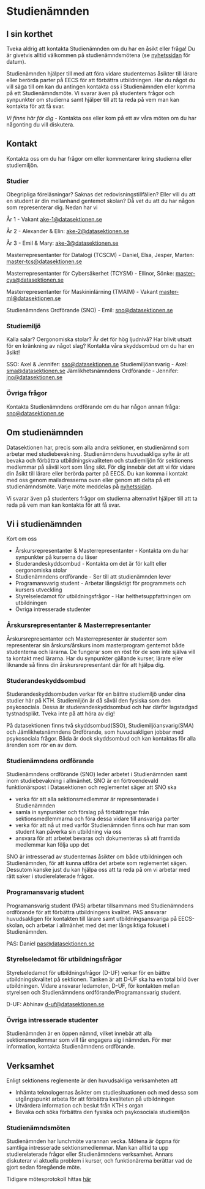 # Studienämnden

## I sin korthet

Tveka aldrig att kontakta Studienämnden om du har en åsikt eller fråga!
Du är givetvis alltid välkommen på studienämndsmötena (se [nyhetssidan](/nyheter) för datum).

Studienämnden hjälper till med att föra vidare studenternas åsikter till lärare eller berörda parter på EECS för att förbättra utbildningen. Har du något du vill säga till om kan du antingen kontakta oss i Studienämnden eller komma på ett Studienämndsmöte. Vi svarar även på studenters frågor och synpunkter om studierna samt hjälper till att ta reda på vem man kan kontakta för att få svar.

*Vi finns här för dig* - Kontakta oss eller kom på ett av våra möten om du har någonting du vill diskutera.

## Kontakt

Kontakta oss om du har frågor om eller kommentarer kring studierna eller studiemiljön. 

### Studier

Obegripliga föreläsningar? Saknas det redovisningstillfällen? Eller vill du att en student är din mellanhand gentemot skolan? Då vet du att du har någon som representerar dig. Nedan har vi 

År 1 - Vakant [ake-1@datasektionen.se](mailto:ake-1@datasektionen.se)

År 2 - Alexander & Elin: [ake-2@datasektionen.se](mailto:ake-2@datasektionen.se)

År 3 - Emil & Mary: [ake-3@datasektionen.se](mailto:ake-3@datasektionen.se)

Masterrepresentanter för Datalogi (TCSCM) - Daniel, Elsa, Jesper, Marten: [master-tcs@datasektionen.se](mailto:master-tcs@datasektionen.se)

Masterrepresentanter för Cybersäkerhet (TCYSM) - Ellinor, Sönke: [master-cys@datasektionen.se](mailto:master-cys@datasektionen.se)

Masterrepresentanter för Maskininlärning (TMAIM) - Vakant [master-ml@datasektionen.se](mailto:master-ml@datasektionen.se)

Studienämndens Ordförande (SNO) - Emil: [sno@datasektionen.se](mailto:sno@datasektionen.se)

### Studiemiljö

Kalla salar? Oergonomiska stolar? Är det för hög ljudnivå? Har blivit utsatt för en kränkning av något slag? Kontakta våra skyddsombud om du har en åsikt!

SSO: Axel & Jennifer: [sso@datasektionen.se](mailto:sso@datasektionen.se)
Studiemiljöansvarig - Axel: [sma@datasektionen.se](mailto:sma@datasektionen.se)
Jämlikhetsnämndens Ordförande - Jennifer: [jno@datasektionen.se](mailto:jno@datasektionen.se)

### Övriga frågor

Kontakta Studienämndens ordförande om du har någon annan fråga: [sno@datasektionen.se](mailto:sno@datasektionen.se)

## Om studienämnden

Datasektionen har, precis som alla andra sektioner, en studienämnd som arbetar med studiebevakning. Studienämndens huvudsakliga syfte är att bevaka och förbättra utbildningskvaliteten och studiemiljön för sektionens medlemmar på såväl kort som lång sikt.
För dig innebär det att vi för vidare din åsikt till lärare eller berörda parter på EECS. Du kan komma i kontakt med oss genom mailadresserna ovan eller genom att delta på ett studienämndsmöte. Varje möte meddelas på [nyhetssidan](/nyheter).

Vi svarar även på studenters frågor om studierna alternativt hjälper till att ta reda på vem man kan kontakta för att få svar.

## Vi i studienämnden

Kort om oss

* Årskursrepresentanter & Masterrepresentanter - Kontakta om du har synpunkter på kurserna du läser
* Studerandeskyddsombud - Kontakta om det är för kallt eller oergonomiska stolar
* Studienämndens ordförande - Ser till att studienämnden lever
* Programansvarig student - Arbetar långsiktigt för programmets och kursers utveckling
* Styrelseledamot för utbildningsfrågor - Har helthetsuppfattningen om utbildningen
* Övriga intresserade studenter

### Årskursrepresentanter & Masterrepresentanter
Årskursrepresentanter och Masterrepresenter är studenter som representerar sin årskurs/årskurs inom masterprogram gentemot både studenterna och lärarna. De fungerar som en röst för de som inte själva vill ta kontakt med lärarna. Har du synpunkter gällande kurser, lärare eller liknande så finns din årskursrepresentant där för att hjälpa dig.


### Studerandeskyddsombud
Studerandeskyddsombuden verkar för en bättre studiemiljö under dina studier här på KTH. Studiemiljön är då såväl den fysiska som den psykosociala. Dessa är studerandeskyddsombud och har därför lagstadgad tystnadsplikt. Tveka inte på att höra av dig!

På datasektionen finns två skyddsombud(SSO), Studiemiljöansvarig(SMA) och Jämlikhetsnämndens Ordförande, som huvudsakligen jobbar med psykosociala frågor. Båda är dock skyddsombud och kan kontaktas för alla ärenden som rör en av dem. 


### Studienämndens ordförande
Studienämndens ordförande (SNO) leder arbetet i Studienämnden samt inom studiebevakning i allmänhet. SNO är en förtroendevald funktionärspost i Datasektionen och reglementet säger att SNO ska

* verka för att alla sektionsmedlemmar är representerade i Studienämnden
* samla in synpunkter och förslag på förbättringar från sektionsmedlemmarna och föra dessa vidare till ansvariga parter
* verka för att nå ut med varför Studienämnden finns och hur man som student kan påverka sin utbildning via oss
* ansvara för att arbetet bevaras och dokumenteras så att framtida medlemmar kan följa upp det

SNO är intresserad av studenternas åsikter om både utbildningen och Studienämnden, för att kunna utföra det arbete som reglementet sägen. Dessutom kanske just du kan hjälpa oss att ta reda på om vi arbetar med rätt saker i studierelaterade frågor.

### Programansvarig student
Programansvarig student (PAS) arbetar tillsammans med Studienämndens ordförande för att förbättra utbildningens kvalitet. PAS ansvarar huvudsakligen för kontakten till lärare samt utbildningsansvariga på EECS-skolan, och arbetar i allmänhet med det mer långsiktiga fokuset i Studienämnden.

PAS: Daniel [pas@datasektionen.se](mailto:pas@datasektionen.se)

### Styrelseledamot för utbildningsfrågor
Styrelseledamot för utbildningsfrågor (D-UF) verkar för en bättre utbildningskvalitet på sektionen. Tanken är att D-UF ska ha en total bild över utbildningen. Vidare ansvarar ledamoten, D-UF, för kontakten mellan styrelsen och Studienämndens ordförande/Programansvarig student.

D-UF: Abhinav [d-uf@datasektionen.se](mailto:d-uf@datasektionen.se)

### Övriga intresserade studenter
Studienämnden är en öppen nämnd, vilket innebär att alla sektionsmedlemmar som vill får engagera sig i nämnden. För mer information, kontakta Studienämndens ordförande.

## Verksamhet
Enligt sektionens reglemente är den huvudsakliga verksamheten att

* Inhämta teknologernas åsikter om studiesituationen och med dessa som utgångspunkt arbeta för att förbättra kvaliteten på utbildningen
* Utvärdera information och beslut från KTH:s organ
* Bevaka och söka förbättra den fysiska och psykosociala studiemiljön

### Studienämndsmöten
Studienämnden har lunchmöte varannan vecka. Mötena är öppna för samtliga intresserade sektionsmedlemmar. Man kan alltid ta upp studierelaterade frågor eller Studienämndens verksamhet. Annars diskuterar vi aktuella problem i kurser, och funktionärerna berättar vad de gjort sedan föregående möte.

Tidigare mötesprotokoll hittas [här](https://dsekt.se/snprotokoll)
